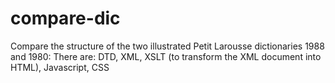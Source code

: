 # compare-dic
Compare the structure of the two illustrated Petit Larousse dictionaries 1988 and 1980: There are: DTD, XML, XSLT (to transform the XML document into HTML), Javascript, CSS
